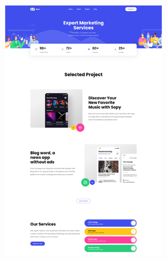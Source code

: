 ![Иллюстрация к проекту](https://github.com/BichevAlexandr/html-template-website-boot-main/raw/main/demo.png)